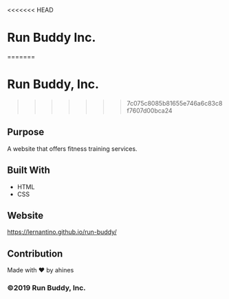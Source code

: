 <<<<<<< HEAD
# Run Buddy Inc.
=======
# Run Buddy, Inc.
>>>>>>> 7c075c8085b81655e746a6c83c8f7607d00bca24

## Purpose
A website that offers fitness training services.

## Built With
* HTML
* CSS

## Website
https://lernantino.github.io/run-buddy/

## Contribution
Made with ❤️ by ahines

### &copy;2019 Run Buddy, Inc.
